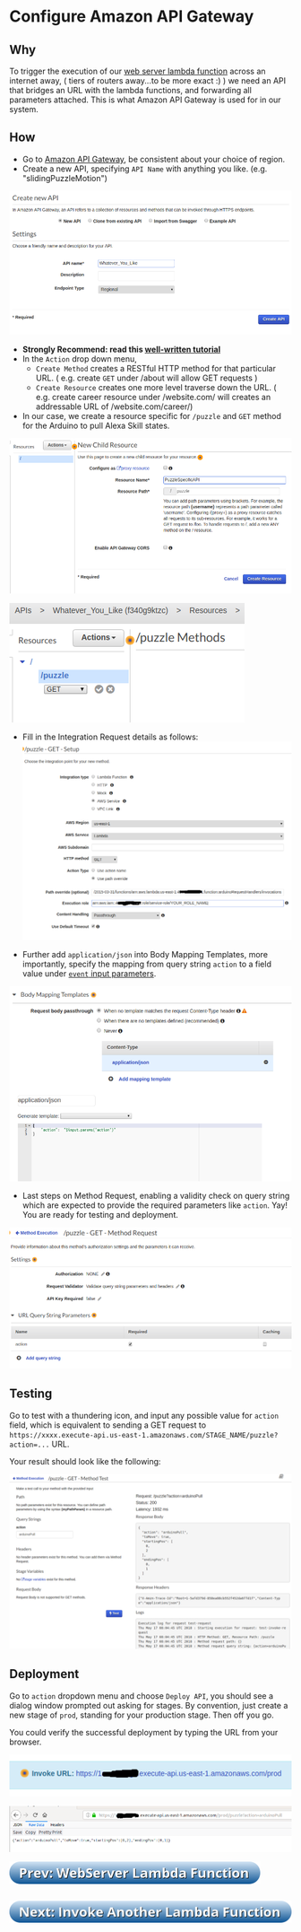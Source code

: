 # Configure Amazon API Gateway

## Why
To trigger the execution of our [web server lambda function](./2-webserver-lambda-function.md) across an internet away, ( tiers of routers away...to be more exact :) ) we need an API that bridges an URL with the lambda functions, and forwarding all parameters attached. This is what Amazon API Gateway is used for in our system.

## How
-  Go to [Amazon API Gateway](https://console.aws.amazon.com/apigateway/home?region=us-east-1#/welcome), be consistent about your choice of region.
- Create a new API, specifying `API Name` with anything you like. (e.g. "slidingPuzzleMotion")

![1](./assets/3_1.png)

- **Strongly Recommend: read this [well-written tutorial](https://docs.aws.amazon.com/apigateway/latest/developerguide/integrating-api-with-aws-services-lambda.html)**
- In the `Action` drop down menu,
  - `Create Method` creates a RESTful HTTP method for that particular URL. ( e.g. create `GET` under /about will allow GET requests )
  - `Create Resource` creates one more level traverse down the URL. ( e.g. create career resource under /website.com/ will creates an addressable URL of /website.com/career/)
- In our case, we create a resource specific for `/puzzle` and `GET` method for the Arduino to pull Alexa Skill states.

![3](./assets/3_3.png)

![4](./assets/3_4.png)

- Fill in the Integration Request details as follows:
![5](./assets/3_5.png)

- Further add `application/json` into Body Mapping Templates, more importantly, specify the mapping from query string `action` to a field value under [`event` input parameters](https://github.com/AlexXiong97/alexa-skill-with-arduino-webclient/blob/master/src/arduinoRequestHandlers/lambda/index.js#L24).

![7](./assets/3_7.png)

- Last steps on Method Request, enabling a validity check on query string which are expected to provide the required parameters like `action`. Yay! You are ready for testing and deployment.

![6](./assets/3_6.png)

## Testing
Go to test with a thundering icon, and input any possible value for `action` field, which is equivalent to sending a GET request to `https://xxxx.execute-api.us-east-1.amazonaws.com/STAGE_NAME/puzzle?action=...` URL.

Your result should look like the following:

![8](./assets/3_8.png)

## Deployment
Go to `action` dropdown menu and choose `Deploy API`, you should see a dialog window prompted out asking for stages. By convention, just create a new stage of `prod`, standing for your production stage. Then off you go.

You could verify the successful deployment by typing the URL from your browser.

![9](./assets/3_9.png)

![10](./assets/3_10.png)

<a href="./2-webserver-lambda-function.md"><img src="./assets/prev_3.png" style="float:left; margin-bottom: 30px;"></img></a>
<a href="./4-invoking-another-lambda.md"><img src="./assets/next_3.png" style="float:right;"></img></a>

